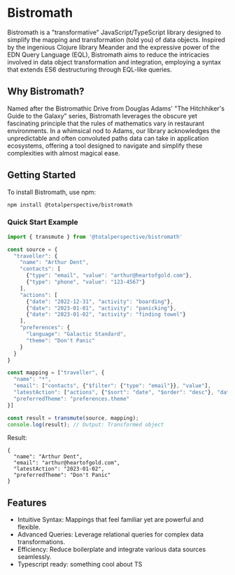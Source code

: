 # Bistromath

Bistromath is a "transformative" JavaScript/TypeScript library designed to simplify the mapping and transformation (told you) of data objects. Inspired by the ingenious Clojure library Meander and the expressive power of the EDN Query Language (EQL), Bistromath aims to reduce the intricacies involved in data object transformation and integration, employing a syntax that extends ES6 destructuring through EQL-like queries.

## Why Bistromath?

Named after the Bistromathic Drive from Douglas Adams' "The Hitchhiker's Guide to the Galaxy" series, Bistromath leverages the obscure yet fascinating principle that the rules of mathematics vary in restaurant environments. In a whimsical nod to Adams, our library acknowledges the unpredictable and often convoluted paths data can take in application ecosystems, offering a tool designed to navigate and simplify these complexities with almost magical ease.

## Getting Started

To install Bistromath, use npm:

```
npm install @totalperspective/bistromath
```

### Quick Start Example

```js
import { transmute } from '@totalperspective/bistromath'

const source = {
  "traveller": {
    "name": "Arthur Dent",
    "contacts": [
      {"type": "email", "value": "arthur@heartofgold.com"},
      {"type": "phone", "value": "123-4567"}
    ],
    "actions": [
      {"date": "2022-12-31", "activity": "boarding"},
      {"date": "2023-01-01", "activity": "panicking"},
      {"date": "2023-01-02", "activity": "finding towel"}
    ],
    "preferences": {
      "language": "Galactic Standard",
      "theme": "Don't Panic"
    }
  }
}

const mapping = ["traveller", {
  "name": "*",
  "email": ["contacts", {"$filter": {"type": "email"}}, "value"],
  "latestAction": ["actions", {"$sort": "date", "$order": "desc"}, "date", {"$limit": 1}],
  "preferredTheme": "preferences.theme"
}]

const result = transmute(source, mapping);
console.log(result); // Output: Transformed object
```
Result:
```
{
  "name": "Arthur Dent",
  "email": "arthur@heartofgold.com",
  "latestAction": "2023-01-02",
  "preferredTheme": "Don't Panic"
}
```
## Features

- Intuitive Syntax: Mappings that feel familiar yet are powerful and flexible.
- Advanced Queries: Leverage relational queries for complex data transformations.
- Efficiency: Reduce boilerplate and integrate various data sources seamlessly.
- Typescript ready: something cool about TS

